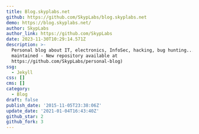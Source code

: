 ```yaml
---
title: Blog.skyplabs.net
github: https://github.com/SkypLabs/blog.skyplabs.net
demo: https://blog.skyplabs.net/
author: SkypLabs
author_link: https://github.com/SkypLabs
date: 2023-11-30T10:29:14.571Z
description: >-
  Personal blog about IT, electronics, InfoSec, hacking, bug hunting... (No more
  maintained - New repository available at
  https://github.com/SkypLabs/personal-blog)
ssg:
  - Jekyll
css: []
cms: []
category:
  - Blog
draft: false
publish_date: '2015-11-05T23:38:06Z'
update_date: '2021-01-04T16:43:40Z'
github_star: 2
github_fork: 3
---
```

